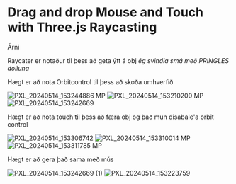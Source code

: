 # Drag and drop Mouse and Touch with Three.js Raycasting
Árni

Raycater er notaður til þess að geta ýtt á obj
*ég svindla smá með PRINGLES dolluna*

Hægt er að nota Orbitcontrol til þess að skoða umhverfið

![PXL_20240514_153244886 MP](https://github.com/ElderlyStudent/vidmodforr/assets/101265754/76d9f8d6-319f-4675-8539-8b326b243775)
![PXL_20240514_153210200 MP](https://github.com/ElderlyStudent/vidmodforr/assets/101265754/ec3008ca-d5e4-4165-90ef-a1b9b2d0b3a1)
![PXL_20240514_153242669](https://github.com/ElderlyStudent/vidmodforr/assets/101265754/2fe60be3-4322-42a9-921e-a1f1fdec00f0)

Hægt er að nota touch til þess að færa obj og það mun disabale'a orbit control

![PXL_20240514_153306742](https://github.com/ElderlyStudent/vidmodforr/assets/101265754/e9f09a86-b18d-4976-b641-e145ec9af4b0)
![PXL_20240514_153310014 MP](https://github.com/ElderlyStudent/vidmodforr/assets/101265754/fb45b1fe-e25a-4892-9caa-ac656bf5652a)
![PXL_20240514_153311785 MP](https://github.com/ElderlyStudent/vidmodforr/assets/101265754/7393783f-891e-4b4c-92cf-f421cebeb0e8)

Hægt er að gera það sama með mús

![PXL_20240514_153242669 (1)](https://github.com/ElderlyStudent/vidmodforr/assets/101265754/a0d9e20c-1d1d-4786-b9ba-4d21e9e6f507)
![PXL_20240514_153223759](https://github.com/ElderlyStudent/vidmodforr/assets/101265754/593e1a25-e5c6-454b-bb91-6a8c5bd285c7)
